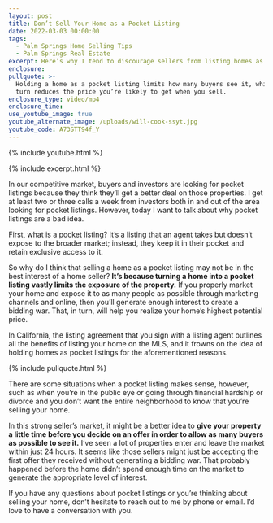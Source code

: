 ```yaml
---
layout: post
title: Don’t Sell Your Home as a Pocket Listing
date: 2022-03-03 00:00:00
tags:
  - Palm Springs Home Selling Tips
  - Palm Springs Real Estate
excerpt: Here’s why I tend to discourage sellers from listing homes as pocket listings.
enclosure:
pullquote: >-
  Holding a home as a pocket listing limits how many buyers see it, which in
  turn reduces the price you’re likely to get when you sell.
enclosure_type: video/mp4
enclosure_time:
use_youtube_image: true
youtube_alternate_image: /uploads/will-cook-ssyt.jpg
youtube_code: A73STT94f_Y
---
```

{% include youtube.html %}

{% include excerpt.html %}

In our competitive market, buyers and investors are looking for pocket listings because they think they’ll get a better deal on those properties. I get at least two or three calls a week from investors both in and out of the area looking for pocket listings. However, today I want to talk about why pocket listings are a bad idea.

First, what is a pocket listing? It’s a listing that an agent takes but doesn’t expose to the broader market; instead, they keep it in their pocket and retain exclusive access to it.&nbsp;

So why do I think that selling a home as a pocket listing may not be in the best interest of a home seller? **It’s because turning a home into a pocket listing vastly limits the exposure of the property.** If you properly market your home and expose it to as many people as possible through marketing channels and online, then you’ll generate enough interest to create a bidding war. That, in turn, will help you realize your home’s highest potential price.

In California, the listing agreement that you sign with a listing agent outlines all the benefits of listing your home on the MLS, and it frowns on the idea of holding homes as pocket listings for the aforementioned reasons.

{% include pullquote.html %}

There are some situations when a pocket listing makes sense, however, such as when you’re in the public eye or going through financial hardship or divorce and you don’t want the entire neighborhood to know that you’re selling your home.&nbsp;

In this strong seller’s market, it might be a better idea to **give your property a little time before you decide on an offer in order to allow as many buyers as possible to see it.** I’ve seen a lot of properties enter and leave the market within just 24 hours. It seems like those sellers might just be accepting the first offer they received without generating a bidding war. That probably happened before the home didn’t spend enough time on the market to generate the appropriate level of interest.

If you have any questions about pocket listings or you’re thinking about selling your home, don’t hesitate to reach out to me by phone or email. I’d love to have a conversation with you.

